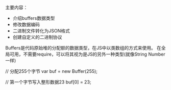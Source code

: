 主要内容：

* 介绍buffers数据类型
* 修改数据编码
* 二进制文件转化为JSON格式
* 创建自定义的二进制协议

Buffers是代码原始堆的分配额的数据类型，在JS中以类数组的方式来使用。
在全局可用，不需要require，可以将其视为是JS的另外一种类型(就像String Number一样)

// 分配255个字节
var buf = new Buffer(255);

// 第一个字节写入整形数据23
buf[0] = 23;

